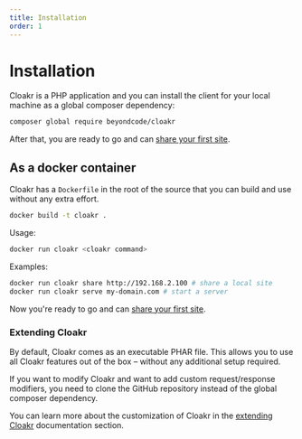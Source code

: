```yaml
---
title: Installation
order: 1
---
```


# Installation
 
Cloakr is a PHP application and you can install the client for your local machine as a global composer dependency:

```bash
composer global require beyondcode/cloakr
```

After that, you are ready to go and can [share your first site](/docs/cloakr/getting-started/sharing-your-first-site).

## As a docker container

Cloakr has a `Dockerfile` in the root of the source that you can build and use without any extra effort.

```bash
docker build -t cloakr .
```

Usage:

```bash
docker run cloakr <cloakr command>
```

Examples:

```bash
docker run cloakr share http://192.168.2.100 # share a local site
docker run cloakr serve my-domain.com # start a server
```

Now you're ready to go and can [share your first site](/docs/cloakr/getting-started/sharing-your-first-site).


### Extending Cloakr

By default, Cloakr comes as an executable PHAR file. This allows you to use all Cloakr features out of the box – without any additional setup required.

If you want to modify Cloakr and want to add custom request/response modifiers, you need to clone the GitHub repository instead of the global composer dependency.

You can learn more about the customization of Cloakr in the [extending Cloakr](/docs/cloakr/extending-the-server/subdomain-generator) documentation section.
